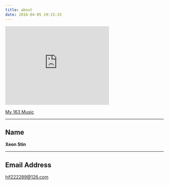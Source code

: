 ```yaml
---
title: about
date: 2016-04-05 19:15:33
---
```



<iframe frameborder="no" border="0" marginwidth="0" marginheight="0" width=330 height=250 src="http://music.163.com/outchain/player?type=0&id=308701899&auto=0&height=430"></iframe>


[My 163 Music](http://music.163.com/#/playlist?id=308701899)

---

## Name 

**Xeon Stin**

---

## Email Address

hjf222289@126.com
